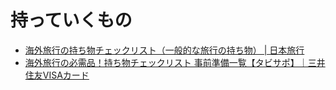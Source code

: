 持っていくもの
==============

* [海外旅行の持ち物チェックリスト（一般的な旅行の持ち物） | 日本旅行](http://www.nta.co.jp/kaigai/special/mochimono/)
* [海外旅行の必需品！持ち物チェックリスト 事前準備一覧【タビサポ】｜三井住友VISAカード](https://www.smbc-card.com/nyukai/magazine/tabisapo/prepare/list.jsp)
